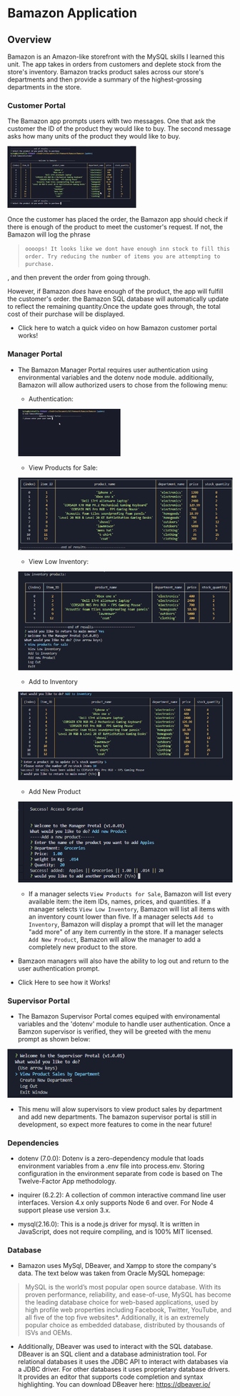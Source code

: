 # Bamazon Application

## Overview

Bamazon is an Amazon-like storefront with the MySQL skills I learned this unit. The app takes in orders from customers and deplete stock from the store's inventory. Bamazon tracks product sales across our store's departments and then provide a summary of the highest-grossing departments in the store.


### Customer Portal

 The Bamazon app prompts users with two messages. One that ask the customer the ID of the product they would like to buy. The second message asks how many units of the product they would like to buy.

 ![Customer Menu Gif](./assets/gifs/CustomerCheckCrop.gif)

Once the customer has placed the order, the Bamazon app should check if there is enough of the product to meet the customer's request. If not, the Bamazon will log the phrase 
>`oooops! It looks like we dont have enough inn stock to fill this order. Try reducing the number of items you are attempting to purchase.`

, and then prevent the order from going through.

However, if Bamazon _does_ have enough of the product, the app will fulfill the customer's order. the Bamazon SQL database will automatically update to reflect the remaining quantity.Once the update goes through,  the total cost of their purchase will be displayed.

* Click here to watch a quick video on how Bamazon customer portal works!

### Manager Portal
* The Bamazon Manager Portal requires user authentication using environmental variables and the dotenv node module. additionally, Bamazon will allow authorized users to chose from the following menu:


    * Authentication: 

    ![Supervisor low inv Image](./assets/gifs/SuperAuth.gif)




    * View Products for Sale: 

    ![Manager Products Image](./assets/images/managerprods.png)




    * View Low Inventory:

    ![Manager low inv Image](./assets/images/Low-Inv.png)
   
   
   
    * Add to Inventory

    ![Manager low inv Image](./assets/images/AddInv.png)



    * Add New Product


    ![Manager low inv Image](./assets/images/AddProd.png)






  * If a manager selects `View Products for Sale`, Bamazon will list every available item: the item IDs, names, prices, and quantities. If a manager selects `View Low Inventory`, Bamazon will list all items with an inventory count lower than five. If a manager selects `Add to Inventory`, Bamazon will display a prompt that will let the manager "add more" of any item currently in the store. If a manager selects `Add New Product`, Bamazon will allow the manager to add a completely new product to the store.

* Bamzaon managers will also have the ability to log out and return to the user authentication prompt.

* Click Here to see how it Works!

### Supervisor Portal
* The Bamazon Supervisor Portal comes equiped with environamental variables and the 'dotenv' module to handle user authentication. Once a Bamzon supervisor is verified, they will be greeted with the menu prompt as shown below: 



![Supervisor menu Image](./assets/images/Supermen.png)





* This menu will alow supervisors to view product sales by department and add new departments. The bamazon supervisor portal is still in development, so expect more features to come in the near future!

### Dependencies

* dotenv (7.0.0): Dotenv is a zero-dependency module that loads environment variables from a .env file into process.env. Storing configuration in the environment separate from code is based on The Twelve-Factor App methodology.

* inquirer (6.2.2): A collection of common interactive command line user interfaces. Version 4.x only supports Node 6 and over. For Node 4 support please use version 3.x.

* mysql(2.16.0): This is a node.js driver for mysql. It is written in JavaScript, does not require compiling, and is 100% MIT licensed.


### Database 

* Bamazon uses MySql, DBeaver, and Xampp to store the company's data. The text below was taken from Oracle MySQL homepage:

>MySQL is the world’s most popular open source database. With its proven performance, reliability, and ease-of-use, MySQL has become the leading database choice for web-based applications, used by high profile web properties including Facebook, Twitter, YouTube, and all five of the top five websites*. Additionally, it is an extremely popular choice as embedded database, distributed by thousands of ISVs and OEMs.

* Additionally, DBeaver was used to interact with the SQL database. DBeaver is an SQL client and a database administration tool. For relational databases it uses the JDBC API to interact with databases via a JDBC driver. For other databases it uses proprietary database drivers. It provides an editor that supports code completion and syntax highlighting. You can download DBeaver here: https://dbeaver.io/



